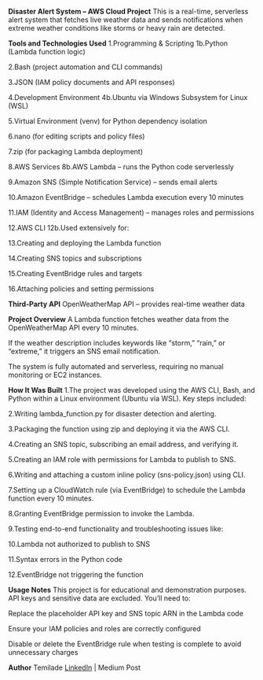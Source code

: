 **Disaster Alert System – AWS Cloud Project**
This is a real-time, serverless alert system that fetches live weather data and sends notifications when extreme weather conditions like storms or heavy rain are detected.

**Tools and Technologies Used**
1.Programming & Scripting
1b.Python (Lambda function logic)

2.Bash (project automation and CLI commands)

3.JSON (IAM policy documents and API responses)

4.Development Environment
4b.Ubuntu via Windows Subsystem for Linux (WSL)

5.Virtual Environment (venv) for Python dependency isolation

6.nano (for editing scripts and policy files)

7.zip (for packaging Lambda deployment)

8.AWS Services
8b.AWS Lambda – runs the Python code serverlessly

9.Amazon SNS (Simple Notification Service) – sends email alerts

10.Amazon EventBridge – schedules Lambda execution every 10 minutes

11.IAM (Identity and Access Management) – manages roles and permissions

12.AWS CLI
12b.Used extensively for:

13.Creating and deploying the Lambda function

14.Creating SNS topics and subscriptions

15.Creating EventBridge rules and targets

16.Attaching policies and setting permissions

**Third-Party API**
OpenWeatherMap API – provides real-time weather data

**Project Overview**
A Lambda function fetches weather data from the OpenWeatherMap API every 10 minutes.

If the weather description includes keywords like “storm,” “rain,” or “extreme,” it triggers an SNS email notification.

The system is fully automated and serverless, requiring no manual monitoring or EC2 instances.

**How It Was Built**
1.The project was developed using the AWS CLI, Bash, and Python within a Linux environment (Ubuntu via WSL). Key steps included:

2.Writing lambda_function.py for disaster detection and alerting.

3.Packaging the function using zip and deploying it via the AWS CLI.

4.Creating an SNS topic, subscribing an email address, and verifying it.

5.Creating an IAM role with permissions for Lambda to publish to SNS.

6.Writing and attaching a custom inline policy (sns-policy.json) using CLI.

7.Setting up a CloudWatch rule (via EventBridge) to schedule the Lambda function every 10 minutes.

8.Granting EventBridge permission to invoke the Lambda.

9.Testing end-to-end functionality and troubleshooting issues like:

10.Lambda not authorized to publish to SNS

11.Syntax errors in the Python code

12.EventBridge not triggering the function

**Usage Notes**
This project is for educational and demonstration purposes. API keys and sensitive data are excluded. You’ll need to:

Replace the placeholder API key and SNS topic ARN in the Lambda code

Ensure your IAM policies and roles are correctly configured

Disable or delete the EventBridge rule when testing is complete to avoid unnecessary charges

**Author**
Temilade
[LinkedIn](www.linkedin.com/in/temilade-akinyimika-dell001) | Medium Post

